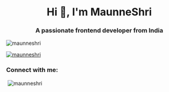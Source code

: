 <h1 align="center">Hi 👋, I'm MaunneShri</h1>
<h3 align="center">A passionate frontend developer from India</h3>

<p align="left"> <img src="https://komarev.com/ghpvc/?username=maunneshri&label=Profile%20views&color=0e75b6&style=flat" alt="maunneshri" /> </p>

<p align="left"> <a href="https://github.com/ryo-ma/github-profile-trophy"><img src="https://github-profile-trophy.vercel.app/?username=maunneshri" alt="maunneshri" /></a> </p>

<h3 align="left">Connect with me:</h3>
<p align="left">
</p>

<p>&nbsp;<img align="center" src="https://github-readme-stats.vercel.app/api?username=maunneshri&show_icons=true&locale=en" alt="maunneshri" /></p>
